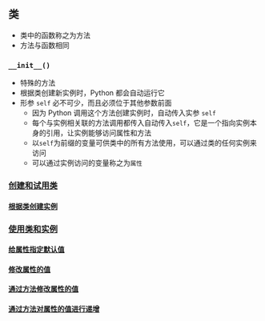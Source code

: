 ## 类

- 类中的函数称之为方法
- 方法与函数相同

### `__init__()`

- 特殊的方法
- 根据类创建新实例时，Python 都会自动运行它
- 形参 `self` 必不可少，而且必须位于其他参数前面
    - 因为 Python 调用这个方法创建实例时，自动传入实参 `self`
    - 每个与实例相关联的方法调用都传入自动传入`self`，它是一个指向实例本身的引用，让实例能够访问属性和方法
    - 以`self`为前缀的变量可供类中的所有方法使用，可以通过类的任何实例来访问
    - 可以通过实例访问的变量称之为`属性`

### [创建和试用类](./dog_import.py)

#### [根据类创建实例](./dog_import.py)

### [使用类和实例](./car_import.py)

#### [给属性指定默认值](car_default_value_import.py)

#### [修改属性的值](car_default_value_import.py)

#### [通过方法修改属性的值](car_default_value_import.py)

#### [通过方法对属性的值进行递增](car_default_value_import.py)

